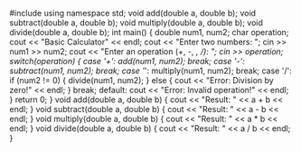 #include <iostream>
using namespace std;
void add(double a, double b);
void subtract(double a, double b);
void multiply(double a, double b);
void divide(double a, double b);
int main() {
    double num1, num2;
    char operation;
    cout << "Basic Calculator" << endl;
    cout << "Enter two numbers: ";
    cin >> num1 >> num2;
    cout << "Enter an operation (+, -, *, /): ";
    cin >> operation;
    switch(operation) {
        case '+':
            add(num1, num2);
            break;
        case '-':
            subtract(num1, num2);
            break;
        case '*':
            multiply(num1, num2);
            break;
        case '/':
            if (num2 != 0) {
                divide(num1, num2);
            } else {
                cout << "Error: Division by zero!" << endl;
            }
            break;
        default:
            cout << "Error: Invalid operation!" << endl;
    }
    return 0;
}
void add(double a, double b) {
    cout << "Result: " << a + b << endl;
}
void subtract(double a, double b) {
    cout << "Result: " << a - b << endl;
}
void multiply(double a, double b) {
    cout << "Result: " << a * b << endl;
}
void divide(double a, double b) {
    cout << "Result: " << a / b << endl;
}
